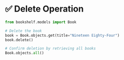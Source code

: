 


# ✅ Delete Operation

```python
from bookshelf.models import Book

# Delete the book
book = Book.objects.get(title="Nineteen Eighty-Four")
book.delete()

# Confirm deletion by retrieving all books
Book.objects.all()
